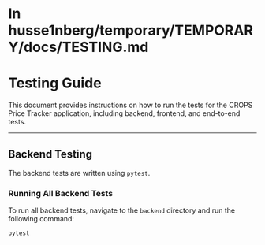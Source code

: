 # In husse1nberg/temporary/TEMPORARY/docs/TESTING.md
# Testing Guide

This document provides instructions on how to run the tests for the CROPS Price Tracker application, including backend, frontend, and end-to-end tests.

---

## **Backend Testing**

The backend tests are written using `pytest`.

### **Running All Backend Tests**

To run all backend tests, navigate to the `backend` directory and run the following command:

```bash
pytest